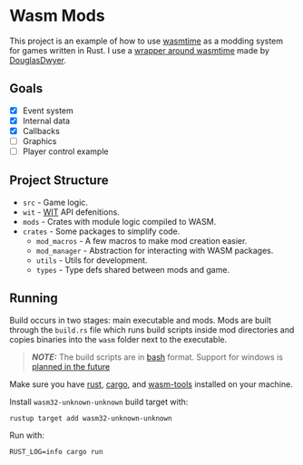 # Wasm Mods
This project is an example of how to use [wasmtime](https://wasmtime.dev/) as a modding system for games written in Rust. I use a [wrapper around wasmtime](https://github.com/DouglasDwyer/wasm_component_layer) made by [DouglasDwyer](https://github.com/DouglasDwyer).

## Goals
- [x] Event system
- [x] Internal data
- [x] Callbacks
- [ ] Graphics
- [ ] Player control example

## Project Structure
* `src` - Game logic.
* `wit` - [WIT](https://github.com/WebAssembly/component-model/blob/main/design/mvp/WIT.md) API defenitions.
* `mods` - Crates with module logic compiled to WASM.
* `crates` - Some packages to simplify code.
  * `mod_macros` - A few macros to make mod creation easier.
  * `mod_manager` - Abstraction for interacting with WASM packages.
  * `utils` - Utils for development.
  * `types` - Type defs shared between mods and game.

## Running
Build occurs in two stages: main executable and mods. Mods are built through the `build.rs` file which runs build scripts inside mod directories and copies binaries into the `wasm` folder next to the executable.

> **_NOTE:_** The build scripts are in [bash](https://en.wikipedia.org/wiki/Bash_(Unix_shell)) format. Support for windows is [planned in the future](https://github.com/LeviLovie/wasm-mods/issues/3)
 
Make sure you have [rust](https://www.rust-lang.org/tools/install), [cargo](https://doc.rust-lang.org/cargo/getting-started/installation.html), and [wasm-tools](https://github.com/bytecodealliance/wasm-tools?tab=readme-ov-file#installation) installed on your machine.

Install `wasm32-unknown-unknown` build target with:
```shell
rustup target add wasm32-unknown-unknown
```

Run with:
```shell
RUST_LOG=info cargo run
```
